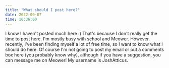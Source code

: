 ```yaml
---
title: "What should I post here?"
date: 2022-09-07
time: 16:36:00
---
```

I know I haven't posted much here :)
That's because I don't really get the time to post here. I'm mostly busy with school and Meower. However. recently, I've been finding myself a lot of free time, so I want to know what I should do here. Of course I'm not going to post my email or put a comments box here (you probably know why), although if you have a suggestion, you can message me on Meower! My username is JoshAtticus.
